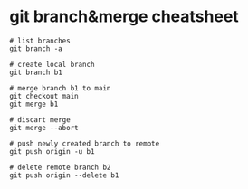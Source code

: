 # git branch&merge cheatsheet

    # list branches
    git branch -a

    # create local branch
    git branch b1

    # merge branch b1 to main
    git checkout main
    git merge b1

    # discart merge
    git merge --abort

    # push newly created branch to remote
    git push origin -u b1

    # delete remote branch b2
    git push origin --delete b1



